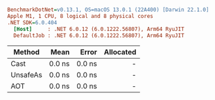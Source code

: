 ``` ini

BenchmarkDotNet=v0.13.1, OS=macOS 13.0.1 (22A400) [Darwin 22.1.0]
Apple M1, 1 CPU, 8 logical and 8 physical cores
.NET SDK=6.0.404
  [Host]     : .NET 6.0.12 (6.0.1222.56807), Arm64 RyuJIT
  DefaultJob : .NET 6.0.12 (6.0.1222.56807), Arm64 RyuJIT


```
|   Method |   Mean |  Error | Allocated |
|--------- |-------:|-------:|----------:|
|     Cast | 0.0 ns | 0.0 ns |         - |
| UnsafeAs | 0.0 ns | 0.0 ns |         - |
|      AOT | 0.0 ns | 0.0 ns |         - |
